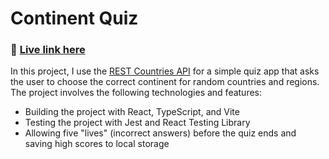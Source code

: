 # Continent Quiz

### 🔗 [Live link here](https://noahkawaguchi.github.io/continent-quiz/)

In this project, I use the [REST Countries API](https://restcountries.com) for a simple quiz app that asks the user to choose the correct continent for random countries and regions. The project involves the following technologies and features:

- Building the project with React, TypeScript, and Vite
- Testing the project with Jest and React Testing Library
- Allowing five "lives" (incorrect answers) before the quiz ends and saving high scores to local storage
